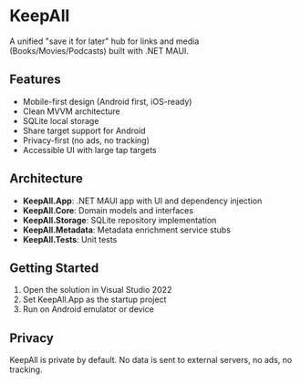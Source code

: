 # KeepAll

A unified "save it for later" hub for links and media (Books/Movies/Podcasts) built with .NET MAUI.

## Features

- Mobile-first design (Android first, iOS-ready)
- Clean MVVM architecture
- SQLite local storage
- Share target support for Android
- Privacy-first (no ads, no tracking)
- Accessible UI with large tap targets

## Architecture

- **KeepAll.App**: .NET MAUI app with UI and dependency injection
- **KeepAll.Core**: Domain models and interfaces
- **KeepAll.Storage**: SQLite repository implementation
- **KeepAll.Metadata**: Metadata enrichment service stubs
- **KeepAll.Tests**: Unit tests

## Getting Started

1. Open the solution in Visual Studio 2022
2. Set KeepAll.App as the startup project
3. Run on Android emulator or device

## Privacy

KeepAll is private by default. No data is sent to external servers, no ads, no tracking.
